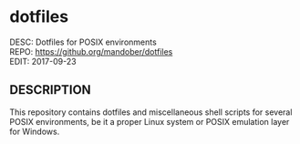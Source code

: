 # dotfiles

DESC: Dotfiles for POSIX environments     
REPO: https://github.org/mandober/dotfiles     
EDIT: 2017-09-23     


## DESCRIPTION

This repository contains dotfiles and miscellaneous shell scripts for several POSIX environments, be it a proper Linux system or POSIX emulation layer for Windows. 
